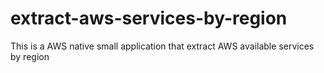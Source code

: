 # extract-aws-services-by-region
This is a AWS native small application that extract AWS available services by region
